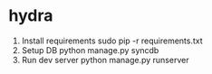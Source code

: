 hydra
=====

1. Install requirements
   sudo pip -r requirements.txt
2. Setup DB
   python manage.py syncdb
3. Run dev server
   python manage.py runserver
